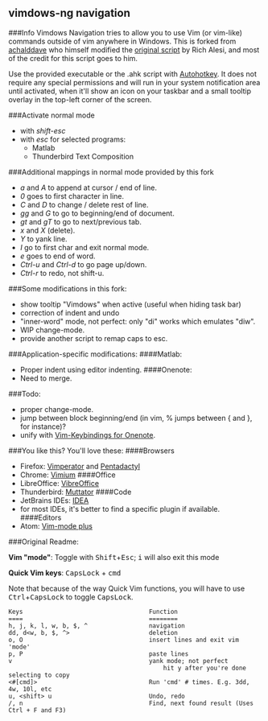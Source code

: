 vimdows-ng navigation
---------------------

###Info
Vimdows Navigation tries to allow you to use Vim (or vim-like) commands outside of vim anywhere in Windows.
This is forked from [achalddave](https://github.com/achalddave/Vimdows-Navigation) who himself modified the
[original script](http://www.autohotkey.com/community/viewtopic.php?t=44762)
by Rich Alesi, and most of the credit for this script goes to him.

Use the provided executable or the .ahk script with [Autohotkey](http://www.autohotkey.com). It does not require any special permissions and will run in your system notification area until activated, when it'll show an icon on your taskbar and a small tooltip overlay in the top-left corner of the screen.

###Activate normal mode
- with _shift-esc_
- with _esc_ for selected programs:
	* Matlab
	* Thunderbird Text Composition

###Additional mappings in normal mode provided by this fork
- _a_ and _A_ to append at cursor / end of line.
- _0_ goes to first character in line.
- _C_ and _D_ to change / delete rest of line.
- _gg_ and _G_ to go to beginning/end of document.
- _gt_ and _gT_ to go to next/previous tab.
- _x_ and _X_ (delete).
- _Y_ to yank line.
- _I_ go to first char and exit normal mode.
- _e_ goes to end of word.
- _Ctrl-u_ and _Ctrl-d_ to go page up/down.
- _Ctrl-r_ to redo, not shift-u.

###Some modifications in this fork:
- show tooltip "Vimdows" when active (useful when hiding task bar)
- correction of indent and undo
- "inner-word" mode, not perfect: only "di" works which emulates "diw".
- WIP change-mode.
- provide another script to remap caps to esc.

###Application-specific modifications:
####Matlab:
- Proper indent using editor indenting.
####Onenote:
- Need to merge.

###Todo:
- proper change-mode.
- jump between block beginning/end (in vim, % jumps between { and }, for instance)?
- unify with [Vim-Keybindings for Onenote](https://github.com/ChrisPara/Vim-Keybindings-For-Onenote).

###You like this? You'll love these:
####Browsers
- Firefox: [Vimperator](https://addons.mozilla.org/de/firefox/addon/vimperator/) and [Pentadactyl](http://5digits.org/pentadactyl/)
- Chrome: [Vimium](https://vimium.github.io/)
####Office
- LibreOffice: [VibreOffice](https://github.com/seanyeh/vibreoffice)
- Thunderbird: [Muttator](https://addons.mozilla.org/de/thunderbird/addon/muttator/)
####Code
- JetBrains IDEs: [IDEA](https://plugins.jetbrains.com/plugin/164?pr=idea)
- for most IDEs, it's better to find a specific plugin if available.
####Editors
- Atom: [Vim-mode plus](https://atom.io/packages/vim-mode-plus)



###Original Readme:

**Vim "mode"**: Toggle with <tt>Shift</tt>+<tt>Esc</tt>; <tt>i</tt> will also exit
this mode


**Quick Vim keys**:  <tt>CapsLock</tt> + <tt>cmd</tt>

Note that because of the way Quick Vim functions, you will have to use
<tt>Ctrl</tt>+<tt>CapsLock</tt> to toggle <tt>CapsLock</tt>.

	Keys                                   Function
	====                                   ========
	h, j, k, l, w, b, $, ^                 navigation
	dd, d<w, b, $, ^>                      deletion
	o, O                                   insert lines and exit vim 'mode'
	p, P                                   paste lines
	v                                      yank mode; not perfect
   	                                           hit y after you're done selecting to copy
	<#[cmd]>                               Run 'cmd' # times. E.g. 3dd, 4w, 10l, etc
	u, <shift> u                           Undo, redo
	/, n                                   Find, next found result (Uses Ctrl + F and F3)
